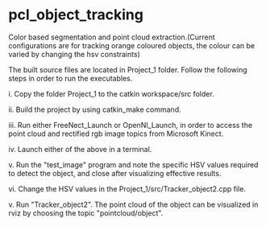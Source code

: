 # pcl_object_tracking
Color based segmentation and point cloud extraction.(Current configurations are for tracking orange coloured objects, the colour can be varied by changing the hsv constraints)

The built source files are located in Project_1 folder. Follow the following steps in order to run the executables.

i. Copy the folder Project_1 to the catkin workspace/src folder.

ii. Build the project by using catkin_make command.

iii. Run either FreeNect_Launch or OpenNI_Launch, in order to access the point cloud and rectified rgb image topics from Microsoft Kinect.

iv. Launch either of the above in a terminal.

v. Run the "test_image" program and note the specific HSV values required to detect the object, and close after visualizing effective results.

vi. Change the HSV values in the Project_1/src/Tracker_object2.cpp file.

v. Run "Tracker_object2". The point cloud of the object can be visualized in rviz by choosing the topic "pointcloud/object".
